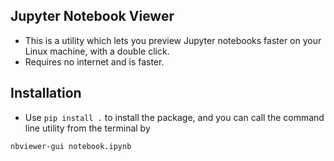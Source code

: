 ## Jupyter Notebook Viewer
* This is a utility which lets you preview Jupyter notebooks faster on your Linux machine, with a double click.
* Requires no internet and is faster.

## Installation
* Use `pip install .` to install the package, and you can call the command line utility from the terminal by

```fish
nbviewer-gui notebook.ipynb
```

